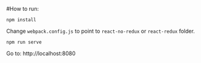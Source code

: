 #How to run:

```
npm install
```

Change `webpack.config.js` to point to `react-no-redux` or `react-redux` folder.

```
npm run serve
```

Go to: http://localhost:8080
